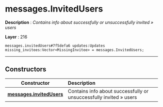 # messages.InvitedUsers

**Description** : *Contains info about successfully or unsuccessfully invited &raquo; users*

**Layer** : 216

```tl
messages.invitedUsers#7f5defa6 updates:Updates missing_invitees:Vector<MissingInvitee> = messages.InvitedUsers;
```

---

## Constructors

| Constructor | Description |
| :---: | :--- |
| [**messages.invitedUsers**](constructor/messages.invitedUsers) | Contains info about successfully or unsuccessfully invited » users |